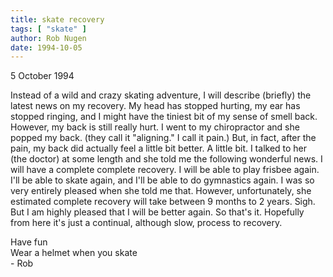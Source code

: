 ```yaml
---
title: skate recovery
tags: [ "skate" ]
author: Rob Nugen
date: 1994-10-05
---
```


<p class=date>5 October 1994</p>

<p>Instead of a wild and crazy skating adventure, I will describe
(briefly) the latest news on my recovery.  My head has stopped
hurting, my ear has stopped ringing, and I might have the tiniest bit
of my sense of smell back.  However, my back is still really hurt.  I
went to my chiropractor and she popped my back.  (they call it
"aligning."  I call it pain.)  But, in fact, after the pain, my back
did actually feel a little bit better.  A little bit.  I talked to her
(the doctor) at some length and she told me the following wonderful
news.  I will have a complete complete recovery.  I will be able to
play frisbee again.  I'll be able to skate again, and I'll be able to
do gymnastics again.  I was so very entirely pleased when she told me
that.  However, unfortunately, she estimated complete recovery will
take between 9 months to 2 years.  Sigh.  But I am highly pleased that
I will be better again.  So that's it.  Hopefully from here it's just
a continual, although slow, process to recovery.</p>

<p>Have fun
<br>Wear a helmet when you skate
<br>- Rob<p>
